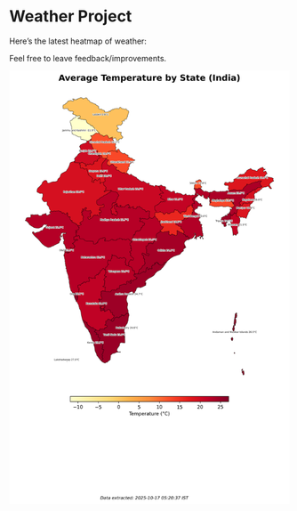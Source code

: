 # Weather Project

Here’s the latest heatmap of weather:

Feel free to leave feedback/improvements.

![India Heatmap](docs/assets/india_heatmap.png?v=F184CF)
